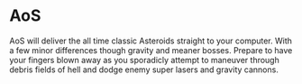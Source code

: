 AoS
===

AoS will deliver the all time classic Asteroids straight to your computer. 
With a few minor differences though gravity and meaner bosses. 
Prepare to have your fingers blown away as you sporadicly attempt to maneuver through debris fields of hell and dodge enemy super lasers and gravity cannons. 




